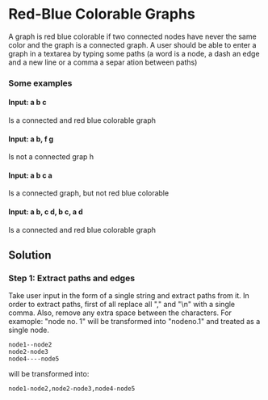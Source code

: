 # Red-Blue Colorable Graphs

A graph is red blue colorable if two connected nodes have
never the same color and the graph is a connected graph. A
user should be able to enter a graph in a textarea by typing
some paths (a word is a node, a dash an edge and a new
line or a comma a separ ation between paths)

### Some examples
 #### Input: a b c
Is a connected and red blue colorable graph
#### Input: a b, f g
Is not a connected grap h
#### Input: a b c a
Is a connected graph, but not red blue colorable
#### Input: a b, c d, b c, a d
Is a connected and red blue colorable graph

## Solution

### Step 1: Extract paths and edges
Take user input in the form of a single string and extract paths from it.
In order to extract paths, first of all replace all "," and "\n" with a single comma. 
Also, remove any extra space between the characters. For examople: "node no. 1" will be transformed into "nodeno.1" and treated as a single node.
````
node1--node2
node2-node3
node4----node5
````
will be transformed into:
````
node1-node2,node2-node3,node4-node5
````